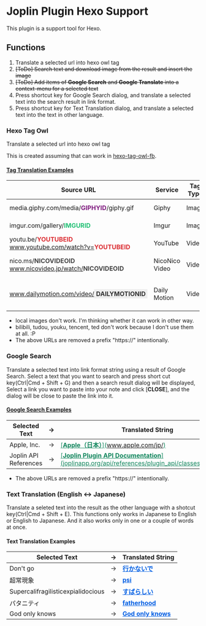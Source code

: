 # Joplin Plugin Hexo Support

This plugin is a support tool for Hexo.

## Functions

1. Translate a selected url into hexo owl tag
1. ~~[ToDo] Search text and download image from the result and insert the image~~
1. ~~[ToDo] Add items of **Google Search** and **Google Translate** into a context-menu for a selected text~~
1. Press shortcut key for Google Search dialog, and translate a selected text into the search result in link format.
1. Press shortcut key for Text Translation dialog, and translate a selected text into the text in other language.

### Hexo Tag Owl

Translate a selected url into hexo owl tag

This is created assuming that can work in [hexo-tag-owl-fb](https://github.com/friedbis/hexo-tag-owl-fb).

#### <span style="text-decoration:underline;font-weight:bold;">Tag Translation Examples</span>

|Source URL|Service|Tag Type|Translated Tag|
|---|---|---|---|
|media.giphy.com/media/<span style="color:#7f1b7f;font-weight:bold;">GIPHYID</span>/giphy.gif|Giphy|Image|{% owl giphy <span style="color:#7f1b7f;font-weight:bold;">GIPHYID</span> %}|23c075
|imgur.com/gallery/<span style="color:#23c075;font-weight:bold;">IMGURID</span> |Imgur|Image|{% owl imgur <span style="color:#23c075;font-weight:bold;">IMGURID</span> %}|
|youtu.be/<span style="color:#db2d32;font-weight:bold;">YOUTUBEID</span><br/>www.youtube.com/watch?v=<span style="color:#db2d32;font-weight:bold;">YOUTUBEID</span> |YouTube|Video|{% owl youtube <span style="color:#db2d32;font-weight:bold;">YOUTUBEID</span> %}|
|nico.ms/<span style="color:#444;font-weight:bold;">NICOVIDEOID</span><br/>www.nicovideo.jp/watch/<span style="color:#444;font-weight:bold;">NICOVIDEOID</span>|NicoNico Video|Video|{% owl niconico <span style="color:#444;font-weight:bold;">NICOVIDEOID</span> watch %}|
|www.dailymotion.com/video/<span style="color:#333;background:#eee;font-weight:bold;padding:2px 5px;">DAILYMOTIONID</span>|Daily Motion|Video|{% owl dailymotion <span style="color:#333;background:#eee;font-weight:bold;padding:2px 5px;">DAILYMOTIONID</span> %}|

- local images don't work. I'm thinking whether it can work in other way.
- bilibili, tudou, youku, tencent, ted don't work because I don't use them at all. :P
- The above URLs are removed a prefix "https://" intentionally.

### Google Search

Translate a selected text into link format string using a result of Google Search.
Select a text that you want to search and press short cut key(Ctrl|Cmd + Shift + G) and then a search result dialog will be displayed,
Select a link you want to paste into your note and click [__CLOSE__], and the dialog will be close to paste the link into it.

#### <span style="text-decoration:underline;font-weight:bold;">Google Search Examples</span>

|Selected Text|<span style="white-space:nowrap;"> -> </span>|Translated String|
|---|---|---|
|Apple, Inc.| -> |<span style="color:#10855c;text-decoration:underline;">\[**Apple（日本）**](www.apple.com/jp/)</span>|
|Joplin API References| -> |<span style="color:#10855c;text-decoration:underline;">\[**Joplin Plugin API Documentation**](joplinapp.org/api/references/plugin_api/classes/joplin.html)</span>|

- The above URLs are removed a prefix "https://" intentionally.

### Text Translation (English &lt;-> Japanese)

Translate a seleted text into the result as the other language with a shotcut key(Ctrl|Cmd + Shift + E).
This functions only works in Japanese to English or English to Japanese.
And it also works only in one or a couple of words at once.

#### Text Translation Examples

|Selected Text|<span style="white-space:nowrap;">-></span>|Translated String|
|---|---|---|
|Don't go| -> |<span style="color:#005ee3;text-decoration:underline;">**行かないで**</span>|
|超常現象| -> |<span style="color:#005ee3;text-decoration:underline;">**psi**</span>|
|Supercalifragilisticexpialidocious| -> |<span style="color:#005ee3;text-decoration:underline;">**すばらしい**</span>|
|パタニティ| -> |<span style="color:#005ee3;text-decoration:underline;">**fatherhood**</span>|
|God only knows | -> |<span style="color:#005ee3;text-decoration:underline;">**God only knows**</span>|



